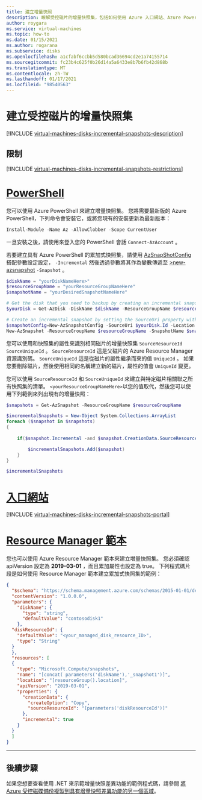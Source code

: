 ```yaml
---
title: 建立增量快照
description: 瞭解受控磁片的增量快照集，包括如何使用 Azure 入口網站、Azure PowerShell 模組和 Azure Resource Manager 建立它們。
author: roygara
ms.service: virtual-machines
ms.topic: how-to
ms.date: 01/15/2021
ms.author: rogarana
ms.subservice: disks
ms.openlocfilehash: a1cfabf6ccbb5d580bcad36694cd2e1a74155714
ms.sourcegitcommit: fc23b4c625f0b26d14a5a6433e8b7b6fb42d868b
ms.translationtype: MT
ms.contentlocale: zh-TW
ms.lasthandoff: 01/17/2021
ms.locfileid: "98540563"
---
```

# <a name="create-an-incremental-snapshot-for-managed-disks"></a>建立受控磁片的增量快照集

[!INCLUDE [virtual-machines-disks-incremental-snapshots-description](../../includes/virtual-machines-disks-incremental-snapshots-description.md)]

## <a name="restrictions"></a>限制

[!INCLUDE [virtual-machines-disks-incremental-snapshots-restrictions](../../includes/virtual-machines-disks-incremental-snapshots-restrictions.md)]


# <a name="powershell"></a>[PowerShell](#tab/azure-powershell)

您可以使用 Azure PowerShell 來建立增量快照集。 您將需要最新版的 Azure PowerShell，下列命令會安裝它，或將您現有的安裝更新為最新版本：

```PowerShell
Install-Module -Name Az -AllowClobber -Scope CurrentUser
```

一旦安裝之後，請使用來登入您的 PowerShell 會話 `Connect-AzAccount` 。

若要建立具有 Azure PowerShell 的累加式快照集，請使用 [AzSnapShotConfig](/powershell/module/az.compute/new-azsnapshotconfig?view=azps-2.7.0) 搭配參數設定設定， `-Incremental` 然後透過參數將其作為變數傳遞至 [>new-azsnapshot](/powershell/module/az.compute/new-azsnapshot?view=azps-2.7.0) `-Snapshot` 。

```PowerShell
$diskName = "yourDiskNameHere>"
$resourceGroupName = "yourResourceGroupNameHere"
$snapshotName = "yourDesiredSnapshotNameHere"

# Get the disk that you need to backup by creating an incremental snapshot
$yourDisk = Get-AzDisk -DiskName $diskName -ResourceGroupName $resourceGroupName

# Create an incremental snapshot by setting the SourceUri property with the value of the Id property of the disk
$snapshotConfig=New-AzSnapshotConfig -SourceUri $yourDisk.Id -Location $yourDisk.Location -CreateOption Copy -Incremental 
New-AzSnapshot -ResourceGroupName $resourceGroupName -SnapshotName $snapshotName -Snapshot $snapshotConfig 
```

您可以使用和快照集的屬性來識別相同磁片的增量快照集 `SourceResourceId` `SourceUniqueId` 。 `SourceResourceId` 這是父磁片的 Azure Resource Manager 資源識別碼。 `SourceUniqueId` 這是從磁片的屬性繼承而來的值 `UniqueId` 。 如果您要刪除磁片，然後使用相同的名稱建立新的磁片，屬性的值會 `UniqueId` 變更。

您可以使用 `SourceResourceId` 和 `SourceUniqueId` 來建立與特定磁片相關聯之所有快照集的清單。 `<yourResourceGroupNameHere>`以您的值取代，然後您可以使用下列範例來列出現有的增量快照：

```PowerShell
$snapshots = Get-AzSnapshot -ResourceGroupName $resourceGroupName

$incrementalSnapshots = New-Object System.Collections.ArrayList
foreach ($snapshot in $snapshots)
{
    
    if($snapshot.Incremental -and $snapshot.CreationData.SourceResourceId -eq $yourDisk.Id -and $snapshot.CreationData.SourceUniqueId -eq $yourDisk.UniqueId){

        $incrementalSnapshots.Add($snapshot)
    }
}

$incrementalSnapshots
```

# <a name="portal"></a>[入口網站](#tab/azure-portal)
[!INCLUDE [virtual-machines-disks-incremental-snapshots-portal](../../includes/virtual-machines-disks-incremental-snapshots-portal.md)]

# <a name="resource-manager-template"></a>[Resource Manager 範本](#tab/azure-resource-manager)

您也可以使用 Azure Resource Manager 範本來建立增量快照集。 您必須確認 apiVersion 設定為 **2019-03-01** ，而且累加屬性也設定為 true。 下列程式碼片段是如何使用 Resource Manager 範本建立累加式快照集的範例：

```json
{
  "$schema": "https://schema.management.azure.com/schemas/2015-01-01/deploymentTemplate.json#",
  "contentVersion": "1.0.0.0",
  "parameters": {
    "diskName": {
      "type": "string",
      "defaultValue": "contosodisk1"
    },
  "diskResourceId": {
    "defaultValue": "<your_managed_disk_resource_ID>",
    "type": "String"
  }
  }, 
  "resources": [
  {
    "type": "Microsoft.Compute/snapshots",
    "name": "[concat( parameters('diskName'),'_snapshot1')]",
    "location": "[resourceGroup().location]",
    "apiVersion": "2019-03-01",
    "properties": {
      "creationData": {
        "createOption": "Copy",
        "sourceResourceId": "[parameters('diskResourceId')]"
      },
      "incremental": true
    }
  }
  ]
}
```
---

## <a name="next-steps"></a>後續步驟

如果您想要查看使用 .NET 來示範增量快照差異功能的範例程式碼，請參閱 [將 Azure 受控磁碟備份複製到具有增量快照差異功能的另一個區域](https://github.com/Azure-Samples/managed-disks-dotnet-backup-with-incremental-snapshots)。